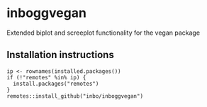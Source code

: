 # inboggvegan
Extended biplot and screeplot functionality for the vegan package


## Installation instructions

````
ip <- rownames(installed.packages())
if (!"remotes" %in% ip) {
  install.packages("remotes")
}
remotes::install_github("inbo/inboggvegan") 
````
